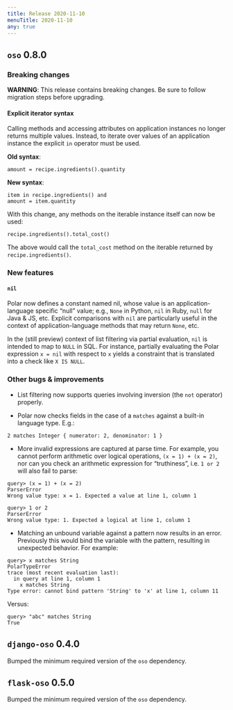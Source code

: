```yaml
---
title: Release 2020-11-10
menuTitle: 2020-11-10
any: true
---
```


## `oso` 0.8.0

### Breaking changes

**WARNING**: This release contains breaking changes. Be sure
to follow migration steps before upgrading.

#### Explicit iterator syntax

Calling methods and accessing attributes on application instances no longer
returns multiple values. Instead, to iterate over values of an application
instance the explicit `in` operator must be used.

**Old syntax**:

```
amount = recipe.ingredients().quantity
```

**New syntax**:

```
item in recipe.ingredients() and
amount = item.quantity
```

With this change, any methods on the iterable instance itself can now be used:

```
recipe.ingredients().total_cost()
```

The above would call the `total_cost` method on the iterable returned by
`recipe.ingredients()`.

### New features

#### `nil`

Polar now defines a constant named nil,
whose value is an application-language specific “null” value;
e.g., `None` in Python, `nil` in Ruby, `null` for Java & JS, etc.
Explicit comparisons with `nil` are particularly useful in the
context of application-language methods that may return `None`, etc.

In the (still preview) context of list filtering via partial
evaluation, `nil` is intended to map to `NULL` in SQL. For instance,
partially evaluating the Polar expression `x = nil` with respect
to `x` yields a constraint that is translated into a check like
`X IS NULL`.

### Other bugs & improvements


* List filtering now supports queries involving inversion (the `not`
operator) properly.


* Polar now checks fields in the case of a `matches` against a built-in
language type. E.g.:

```
2 matches Integer { numerator: 2, denominator: 1 }
```


* More invalid expressions are captured at parse time. For example, you cannot
perform arithmetic over logical operations, `(x = 1) + (x = 2)`, nor can
you check an arithmetic expression for “truthiness”, i.e. `1 or 2` will
also fail to parse:

```
query> (x = 1) + (x = 2)
ParserError
Wrong value type: x = 1. Expected a value at line 1, column 1

query> 1 or 2
ParserError
Wrong value type: 1. Expected a logical at line 1, column 1
```


* Matching an unbound variable against a pattern now results in an error.
Previously this would bind the variable with the pattern, resulting in
unexpected behavior. For example:

```
query> x matches String
PolarTypeError
trace (most recent evaluation last):
  in query at line 1, column 1
    x matches String
Type error: cannot bind pattern 'String' to 'x' at line 1, column 11
```

Versus:

```
query> "abc" matches String
True
```

## `django-oso` 0.4.0

Bumped the minimum required version of the `oso` dependency.

## `flask-oso` 0.5.0

Bumped the minimum required version of the `oso` dependency.
